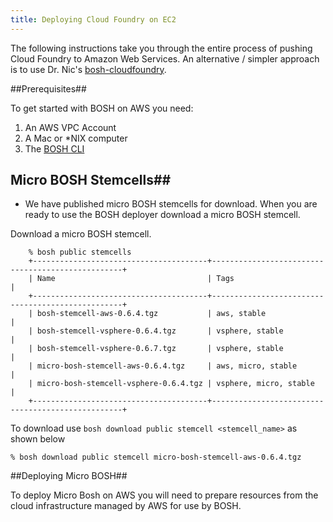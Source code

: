 ```yaml
---
title: Deploying Cloud Foundry on EC2
---
```


The following instructions take you through the entire process of pushing Cloud Foundry to Amazon Web Services. An alternative / simpler approach is to use Dr. Nic's [bosh-cloudfoundry](https://github.com/StarkAndWayne/bosh-cloudfoundry).

##Prerequisites##

To get started with BOSH on AWS you need:

1. An AWS VPC Account
3. A Mac or *NIX computer
4. The [BOSH CLI](../../bosh/setup/index.html)

## Micro BOSH Stemcells##

+ We have published micro BOSH stemcells for download. When you are ready to use the BOSH deployer download a micro BOSH stemcell.

Download a micro BOSH stemcell.


		% bosh public stemcells
		+---------------------------------------+--------------------------------------------------+
		| Name 	                                | Tags                                             |
		+---------------------------------------+--------------------------------------------------+
		| bosh-stemcell-aws-0.6.4.tgz           | aws, stable                                      |
		| bosh-stemcell-vsphere-0.6.4.tgz       | vsphere, stable                                  |
		| bosh-stemcell-vsphere-0.6.7.tgz       | vsphere, stable                                  | 
		| micro-bosh-stemcell-aws-0.6.4.tgz     | aws, micro, stable                               |
		| micro-bosh-stemcell-vsphere-0.6.4.tgz	| vsphere, micro, stable                           |
		+---------------------------------------+--------------------------------------------------+

To download use `bosh download public stemcell <stemcell_name>` as shown below
	
	% bosh download public stemcell micro-bosh-stemcell-aws-0.6.4.tgz

##Deploying Micro BOSH##

To deploy Micro Bosh on AWS you will need to prepare resources from the cloud infrastructure managed by AWS for use by BOSH.